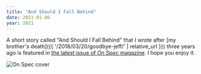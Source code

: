 ```yaml
---
title: "And Should I Fall Behind"
date: 2021-01-06
year: 2021
---
```


A short story called "And Should I Fall Behind" that I wrote
after [my brother's death]({{ '/2018/03/20/goodbye-jeff/' | relative_url }}) three years ago
is featured in [the latest issue of *On Spec* magazine](https://onspecmag.wpcomstaging.com/2021/01/06/issue-115-coming-soon/).
I hope you enjoy it.

<img src="{{ '/files/2021/on-spec-winter-2021.jpg' | relative_url }}" alt="On Spec cover" class="centered">
